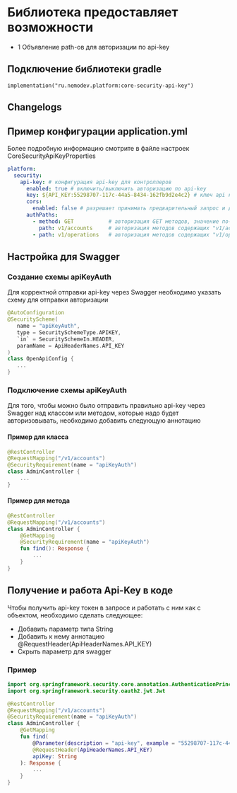 # Библиотека предоставляет возможности
- 1 Объявление path-ов для авторизации по api-key

## Подключение библиотеки gradle

    implementation("ru.nemodev.platform:core-security-api-key")

## Changelogs

## Пример конфигурации application.yml
Более подробную информацию смотрите в файле настроек CoreSecurityApiKeyProperties

``` yaml
platform:
  security:
    api-key: # конфигурация api-key для контроллеров
      enabled: true # включить/выключить авторизацию по api-key
      key: ${API_KEY:55298707-117c-44a5-8434-162fb9d2e4c2} # ключ api который будет сравниваться со сзначением в заголовке запроса api-key
      cors:
        enabled: false # разрешает принимать предварительный запрос и дает доступ ко всем методам и заголовкам
      authPaths: 
        - method: GET           # авторизация GET методов, значение по-умолчанию пустой список
          path: v1/accounts     # авторизация методов содержащих "v1/accounts"
        - path: v1/operations   # авторизация методов содержащих "v1/operations"
```

## Настройка для Swagger
### Создание схемы apiKeyAuth
Для корректной отправки api-key через Swagger необходимо указать схему для отправки авторизации
 ```kotlin
@AutoConfiguration
@SecurityScheme(
    name = "apiKeyAuth",
    type = SecuritySchemeType.APIKEY,
    `in` = SecuritySchemeIn.HEADER,
    paramName = ApiHeaderNames.API_KEY
)
class OpenApiConfig {
    ...
}
```
### Подключение схемы apiKeyAuth
Для того, чтобы можно было отправить правильно api-key через Swagger над классом или методом, которые надо будет авторизовывать, необходимо добавить следующую аннотацию
#### Пример для класса
```kotlin
@RestController
@RequestMapping("/v1/accounts")
@SecurityRequirement(name = "apiKeyAuth")
class AdminController {
    ...
}
```
#### Пример для метода
```kotlin
@RestController
@RequestMapping("/v1/accounts")
class AdminController {
    @GetMapping
    @SecurityRequirement(name = "apiKeyAuth")
    fun find(): Response {
        ...
    }
}
```

## Получение и работа Api-Key в коде
Чтобы получить api-key токен в запросе и работать с ним как с объектом, необходимо сделать следующее:
- Добавить параметр типа String
- Добавить к нему аннотацию @RequestHeader(ApiHeaderNames.API_KEY)
- Скрыть параметр для swagger
### Пример
```kotlin
import org.springframework.security.core.annotation.AuthenticationPrincipal
import org.springframework.security.oauth2.jwt.Jwt

@RestController
@RequestMapping("/v1/accounts")
@SecurityRequirement(name = "apiKeyAuth")
class AdminController {
    @GetMapping
    fun find(
        @Parameter(description = "api-key", example = "55298707-117c-44a5-8434-162fb9d2e4c2", required = true)
        @RequestHeader(ApiHeaderNames.API_KEY)
        apiKey: String
    ): Response {
        ...
    }
}
```